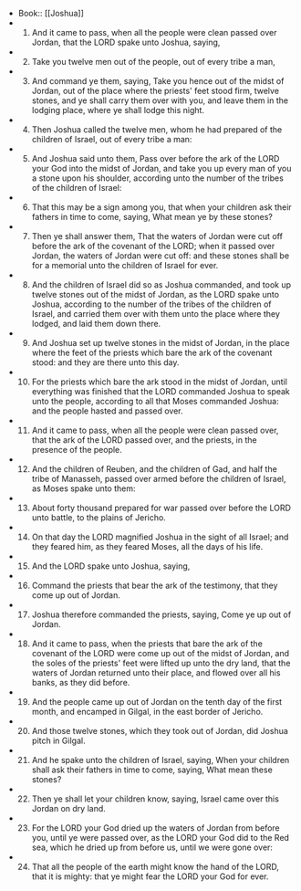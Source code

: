- Book:: [[Joshua]]
- 1. And it came to pass, when all the people were clean passed over Jordan, that the LORD spake unto Joshua, saying,
- 2. Take you twelve men out of the people, out of every tribe a man,
- 3. And command ye them, saying, Take you hence out of the midst of Jordan, out of the place where the priests' feet stood firm, twelve stones, and ye shall carry them over with you, and leave them in the lodging place, where ye shall lodge this night.
- 4. Then Joshua called the twelve men, whom he had prepared of the children of Israel, out of every tribe a man:
- 5. And Joshua said unto them, Pass over before the ark of the LORD your God into the midst of Jordan, and take you up every man of you a stone upon his shoulder, according unto the number of the tribes of the children of Israel:
- 6. That this may be a sign among you, that when your children ask their fathers in time to come, saying, What mean ye by these stones?
- 7. Then ye shall answer them, That the waters of Jordan were cut off before the ark of the covenant of the LORD; when it passed over Jordan, the waters of Jordan were cut off: and these stones shall be for a memorial unto the children of Israel for ever.
- 8. And the children of Israel did so as Joshua commanded, and took up twelve stones out of the midst of Jordan, as the LORD spake unto Joshua, according to the number of the tribes of the children of Israel, and carried them over with them unto the place where they lodged, and laid them down there.
- 9. And Joshua set up twelve stones in the midst of Jordan, in the place where the feet of the priests which bare the ark of the covenant stood: and they are there unto this day.
- 10. For the priests which bare the ark stood in the midst of Jordan, until everything was finished that the LORD commanded Joshua to speak unto the people, according to all that Moses commanded Joshua: and the people hasted and passed over.
- 11. And it came to pass, when all the people were clean passed over, that the ark of the LORD passed over, and the priests, in the presence of the people.
- 12. And the children of Reuben, and the children of Gad, and half the tribe of Manasseh, passed over armed before the children of Israel, as Moses spake unto them:
- 13. About forty thousand prepared for war passed over before the LORD unto battle, to the plains of Jericho.
- 14. On that day the LORD magnified Joshua in the sight of all Israel; and they feared him, as they feared Moses, all the days of his life.
- 15. And the LORD spake unto Joshua, saying,
- 16. Command the priests that bear the ark of the testimony, that they come up out of Jordan.
- 17. Joshua therefore commanded the priests, saying, Come ye up out of Jordan.
- 18. And it came to pass, when the priests that bare the ark of the covenant of the LORD were come up out of the midst of Jordan, and the soles of the priests' feet were lifted up unto the dry land, that the waters of Jordan returned unto their place, and flowed over all his banks, as they did before.
- 19. And the people came up out of Jordan on the tenth day of the first month, and encamped in Gilgal, in the east border of Jericho.
- 20. And those twelve stones, which they took out of Jordan, did Joshua pitch in Gilgal.
- 21. And he spake unto the children of Israel, saying, When your children shall ask their fathers in time to come, saying, What mean these stones?
- 22. Then ye shall let your children know, saying, Israel came over this Jordan on dry land.
- 23. For the LORD your God dried up the waters of Jordan from before you, until ye were passed over, as the LORD your God did to the Red sea, which he dried up from before us, until we were gone over:
- 24. That all the people of the earth might know the hand of the LORD, that it is mighty: that ye might fear the LORD your God for ever.
